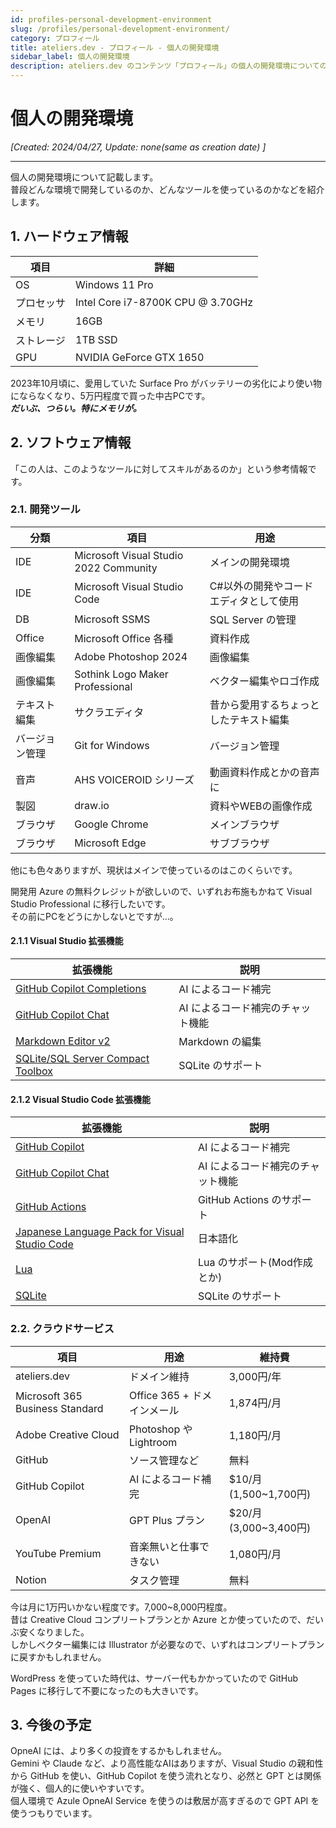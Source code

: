 ```yaml
---
id: profiles-personal-development-environment
slug: /profiles/personal-development-environment/
category: プロフィール
title: ateliers.dev - プロフィール - 個人の開発環境
sidebar_label: 個人の開発環境
description: ateliers.dev のコンテンツ「プロフィール」の個人の開発環境についてのページです。
---
```


# 個人の開発環境

*[Created: 2024/04/27, Update: none(same as creation date) ]*

---

個人の開発環境について記載します。  
普段どんな環境で開発しているのか、どんなツールを使っているのかなどを紹介します。

## 1. ハードウェア情報

| 項目 | 詳細 |
| --- | --- |
| OS | Windows 11 Pro |
| プロセッサ | Intel Core  i7-8700K CPU @ 3.70GHz |
| メモリ | 16GB |
| ストレージ | 1TB SSD |
| GPU | NVIDIA GeForce GTX 1650 |

2023年10月頃に、愛用していた Surface Pro がバッテリーの劣化により使い物にならなくなり、5万円程度で買った中古PCです。  
***だいぶ、つらい。特にメモリが。***

## 2. ソフトウェア情報

「この人は、このようなツールに対してスキルがあるのか」という参考情報です。

### 2.1. 開発ツール

| 分類 | 項目 | 用途 |
| --- | --- | --- |
| IDE | Microsoft Visual Studio 2022 Community | メインの開発環境 |
| IDE | Microsoft Visual Studio Code | C#以外の開発やコードエディタとして使用 |
| DB | Microsoft SSMS | SQL Server の管理 |
| Office | Microsoft Office 各種 | 資料作成 |
| 画像編集 | Adobe Photoshop 2024| 画像編集 |
| 画像編集 | Sothink Logo Maker Professional | ベクター編集やロゴ作成 |
| テキスト編集 | サクラエディタ | 昔から愛用するちょっとしたテキスト編集 |
| バージョン管理 | Git for Windows | バージョン管理 |
| 音声 | AHS VOICEROID シリーズ | 動画資料作成とかの音声に |
| 製図 | draw.io | 資料やWEBの画像作成 |
| ブラウザ | Google Chrome | メインブラウザ |
| ブラウザ | Microsoft Edge | サブブラウザ |

他にも色々ありますが、現状はメインで使っているのはこのくらいです。

開発用 Azure の無料クレジットが欲しいので、いずれお布施もかねて Visual Studio Professional に移行したいです。  
その前にPCをどうにかしないとですが…。

#### 2.1.1 Visual Studio 拡張機能

| 拡張機能 | 説明 |
| --- | --- |
| [GitHub Copilot Completions](https://marketplace.visualstudio.com/items?itemName=GitHub.copilotvs) | AI によるコード補完 |
| [GitHub Copilot Chat](https://marketplace.visualstudio.com/items?itemName=VisualStudioExptTeam.VSGitHubCopilot) | AI によるコード補完のチャット機能 |
| [Markdown Editor v2](https://marketplace.visualstudio.com/items?itemName=MadsKristensen.MarkdownEditor2) | Markdown の編集 |
| [SQLite/SQL Server Compact Toolbox](https://marketplace.visualstudio.com/items?itemName=ErikEJ.SQLServerCompactSQLiteToolbox) | SQLite のサポート |

#### 2.1.2 Visual Studio Code 拡張機能

| 拡張機能 | 説明 |
| --- | --- |
| [GitHub Copilot](https://marketplace.visualstudio.com/items?itemName=GitHub.copilot) | AI によるコード補完 |
| [GitHub Copilot Chat](https://marketplace.visualstudio.com/items?itemName=GitHub.copilot-chat) | AI によるコード補完のチャット機能 |
| [GitHub Actions](https://marketplace.visualstudio.com/items?itemName=GitHub.vscode-github-actions) | GitHub Actions のサポート |
| [Japanese Language Pack for Visual Studio Code](https://marketplace.visualstudio.com/items?itemName=MS-CEINTL.vscode-language-pack-ja) | 日本語化 |
| [Lua](https://marketplace.visualstudio.com/items?itemName=sumneko.lua) | Lua のサポート(Mod作成とか) |
| [SQLite](https://marketplace.visualstudio.com/items?itemName=alexcvzz.vscode-sqlite) | SQLite のサポート |


### 2.2. クラウドサービス

| 項目 | 用途 | 維持費 |
| --- | --- | --- |
| ateliers.dev | ドメイン維持 | 3,000円/年 |
| Microsoft 365 Business Standard | Office 365 + ドメインメール | 1,874円/月 |
| Adobe Creative Cloud | Photoshop や Lightroom | 1,180円/月 |
| GitHub | ソース管理など | 無料 |
| GitHub Copilot | AI によるコード補完 | $10/月 (1,500~1,700円) |
| OpenAI | GPT Plus プラン | $20/月 (3,000~3,400円) |
| YouTube Premium | 音楽無いと仕事できない | 1,080円/月 |
| Notion | タスク管理 | 無料 |

今は月に1万円いかない程度です。7,000~8,000円程度。  
昔は Creative Cloud コンプリートプランとか Azure とか使っていたので、だいぶ安くなりました。  
しかしベクター編集には Illustrator が必要なので、いずれはコンプリートプランに戻すかもしれません。

WordPress を使っていた時代は、サーバー代もかかっていたので GitHub Pages に移行して不要になったのも大きいです。

## 3. 今後の予定

OpneAI には、より多くの投資をするかもしれません。  
Gemini や Claude など、より高性能なAIはありますが、Visual Studio の親和性から GitHub を使い、GitHub Copilot を使う流れとなり、必然と GPT とは関係が強く、個人的に使いやすいです。  
個人環境で Azule OpneAI Service を使うのは敷居が高すぎるので GPT API を使うつもりでいます。
